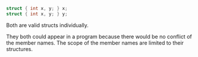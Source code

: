 ```c
struct { int x, y; } x;
struct { int x, y; } y;
```

Both are valid structs individually.

They both could appear in a program because there would be no conflict of the member names.
The scope of the member names are limited to their structures.
